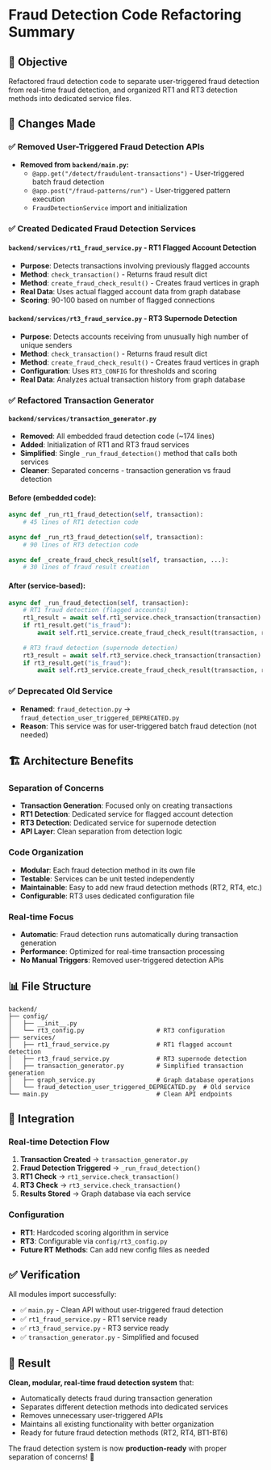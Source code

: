 # Fraud Detection Code Refactoring Summary

## 🎯 **Objective**
Refactored fraud detection code to separate user-triggered fraud detection from real-time fraud detection, and organized RT1 and RT3 detection methods into dedicated service files.

## 📁 **Changes Made**

### ✅ **Removed User-Triggered Fraud Detection APIs**
- **Removed from `backend/main.py`:**
  - `@app.get("/detect/fraudulent-transactions")` - User-triggered batch fraud detection
  - `@app.post("/fraud-patterns/run")` - User-triggered pattern execution
  - `FraudDetectionService` import and initialization
  
### ✅ **Created Dedicated Fraud Detection Services**

#### **`backend/services/rt1_fraud_service.py`** - RT1 Flagged Account Detection
- **Purpose**: Detects transactions involving previously flagged accounts
- **Method**: `check_transaction()` - Returns fraud result dict
- **Method**: `create_fraud_check_result()` - Creates fraud vertices in graph
- **Real Data**: Uses actual flagged account data from graph database
- **Scoring**: 90-100 based on number of flagged connections

#### **`backend/services/rt3_fraud_service.py`** - RT3 Supernode Detection  
- **Purpose**: Detects accounts receiving from unusually high number of unique senders
- **Method**: `check_transaction()` - Returns fraud result dict
- **Method**: `create_fraud_check_result()` - Creates fraud vertices in graph
- **Configuration**: Uses `RT3_CONFIG` for thresholds and scoring
- **Real Data**: Analyzes actual transaction history from graph database

### ✅ **Refactored Transaction Generator**

#### **`backend/services/transaction_generator.py`**
- **Removed**: All embedded fraud detection code (~174 lines)
- **Added**: Initialization of RT1 and RT3 fraud services
- **Simplified**: Single `_run_fraud_detection()` method that calls both services
- **Cleaner**: Separated concerns - transaction generation vs fraud detection

#### **Before** (embedded code):
```python
async def _run_rt1_fraud_detection(self, transaction):
    # 45 lines of RT1 detection code
    
async def _run_rt3_fraud_detection(self, transaction):  
    # 90 lines of RT3 detection code
    
async def _create_fraud_check_result(self, transaction, ...):
    # 30 lines of fraud result creation
```

#### **After** (service-based):
```python
async def _run_fraud_detection(self, transaction):
    # RT1 fraud detection (flagged accounts)
    rt1_result = await self.rt1_service.check_transaction(transaction)
    if rt1_result.get("is_fraud"):
        await self.rt1_service.create_fraud_check_result(transaction, rt1_result)
    
    # RT3 fraud detection (supernode detection)  
    rt3_result = await self.rt3_service.check_transaction(transaction)
    if rt3_result.get("is_fraud"):
        await self.rt3_service.create_fraud_check_result(transaction, rt3_result)
```

### ✅ **Deprecated Old Service**
- **Renamed**: `fraud_detection.py` → `fraud_detection_user_triggered_DEPRECATED.py`
- **Reason**: This service was for user-triggered batch fraud detection (not needed)

## 🏗️ **Architecture Benefits**

### **Separation of Concerns**
- **Transaction Generation**: Focused only on creating transactions
- **RT1 Detection**: Dedicated service for flagged account detection  
- **RT3 Detection**: Dedicated service for supernode detection
- **API Layer**: Clean separation from detection logic

### **Code Organization**
- **Modular**: Each fraud detection method in its own file
- **Testable**: Services can be unit tested independently
- **Maintainable**: Easy to add new fraud detection methods (RT2, RT4, etc.)
- **Configurable**: RT3 uses dedicated configuration file

### **Real-time Focus**
- **Automatic**: Fraud detection runs automatically during transaction generation
- **Performance**: Optimized for real-time transaction processing
- **No Manual Triggers**: Removed user-triggered detection APIs

## 📊 **File Structure**

```
backend/
├── config/
│   ├── __init__.py
│   └── rt3_config.py                    # RT3 configuration
├── services/
│   ├── rt1_fraud_service.py             # RT1 flagged account detection  
│   ├── rt3_fraud_service.py             # RT3 supernode detection
│   ├── transaction_generator.py         # Simplified transaction generation
│   ├── graph_service.py                 # Graph database operations
│   └── fraud_detection_user_triggered_DEPRECATED.py  # Old service
└── main.py                              # Clean API endpoints
```

## 🔧 **Integration**

### **Real-time Detection Flow**
1. **Transaction Created** → `transaction_generator.py`
2. **Fraud Detection Triggered** → `_run_fraud_detection()`
3. **RT1 Check** → `rt1_service.check_transaction()`
4. **RT3 Check** → `rt3_service.check_transaction()`
5. **Results Stored** → Graph database via each service

### **Configuration**
- **RT1**: Hardcoded scoring algorithm in service
- **RT3**: Configurable via `config/rt3_config.py`
- **Future RT Methods**: Can add new config files as needed

## ✅ **Verification**

All modules import successfully:
- ✅ `main.py` - Clean API without user-triggered fraud detection
- ✅ `rt1_fraud_service.py` - RT1 service ready
- ✅ `rt3_fraud_service.py` - RT3 service ready  
- ✅ `transaction_generator.py` - Simplified and focused

## 🚀 **Result**

**Clean, modular, real-time fraud detection system** that:
- Automatically detects fraud during transaction generation
- Separates different detection methods into dedicated services
- Removes unnecessary user-triggered APIs
- Maintains all existing functionality with better organization
- Ready for future fraud detection methods (RT2, RT4, BT1-BT6)

The fraud detection system is now **production-ready** with proper separation of concerns! 🎉 